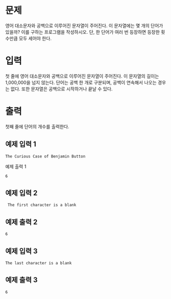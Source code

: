 문제
=========
영어 대소문자와 공백으로 이루어진 문자열이 주어진다. 이 문자열에는 몇 개의 단어가 있을까? 이를 구하는 프로그램을 작성하시오. 단, 한 단어가 여러 번 등장하면 등장한 횟수만큼 모두 세어야 한다.

입력
===========
첫 줄에 영어 대소문자와 공백으로 이루어진 문자열이 주어진다. 이 문자열의 길이는 1,000,000을 넘지 않는다. 단어는 공백 한 개로 구분되며, 공백이 연속해서 나오는 경우는 없다. 또한 문자열은 공백으로 시작하거나 끝날 수 있다.

출력
===========
첫째 줄에 단어의 개수를 출력한다.

예제 입력 1 
----------
```
The Curious Case of Benjamin Button
```

예제 출력 1 
```
6
```
예제 입력 2 
--------------
```
 The first character is a blank
```

예제 출력 2 
------
```
6
```
예제 입력 3
--------------
```
The last character is a blank 
```
예제 출력 3 
-----------
```
6
```
